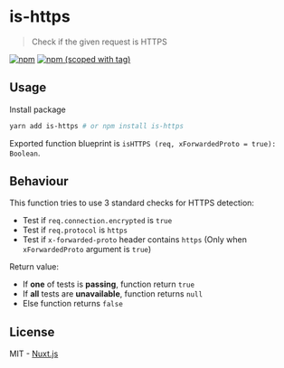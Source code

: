 # is-https
> Check if the given request is HTTPS

[![npm](https://img.shields.io/npm/dt/is-https.svg?style=flat-square)](https://npmjs.com/package/is-https)
[![npm (scoped with tag)](https://img.shields.io/npm/v/is-https/latest.svg?style=flat-square)](https://npmjs.com/package/is-https)

## Usage
Install package
```bash
yarn add is-https # or npm install is-https
```

Exported function blueprint is `isHTTPS (req, xForwardedProto = true): Boolean`.

## Behaviour
This function tries to use 3 standard checks for HTTPS detection:
- Test if `req.connection.encrypted` is `true`
- Test if `req.protocol` is `https`
- Test if `x-forwarded-proto` header contains `https` (Only when `xForwardedProto` argument is `true`)

Return value:

- If **one** of tests is **passing**, function return `true`
- If **all** tests are **unavailable**, function returns `null`
- Else function returns `false`

## License
MIT - [Nuxt.js](https://nuxtjs.org)